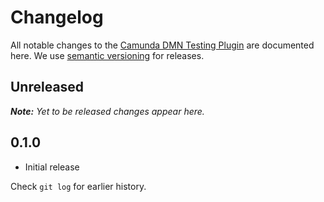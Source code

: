# Changelog

All notable changes to the [Camunda DMN Testing Plugin](https://github.com/bpmn-io/dmn-testing-plugin) are documented here. We use [semantic versioning](http://semver.org/) for releases.

## Unreleased

___Note:__ Yet to be released changes appear here._

## 0.1.0

* Initial release


Check `git log` for earlier history.